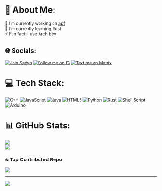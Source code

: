 # 💫 About Me:
🔭 I’m currently working on [apf](https://github.com/m0squdev/apf)<br>🌱 I’m currently learning Rust<br>⚡ Fun fact: I use Arch btw


## 🌐 Socials:
[![Join Sadyn](https://img.shields.io/badge/Join%20Sadyn-%237289DA.svg?logo=discord&logoColor=white)](https://discord.sadyn.it) [![Follow me on IG](https://img.shields.io/badge/Follow%20me-%23E4405F.svg?logo=Instagram&logoColor=white)](https://instagram.com/valeriomoscaa) [![Text me on Matrix](https://img.shields.io/badge/Text%20me-black.svg?logo=Matrix&logoColor=white)](https://matrix.to/#/@m0squdev:matrix.owlhosting.cloud)

# 💻 Tech Stack:
![C++](https://img.shields.io/badge/c++-%2300599C.svg?style=for-the-badge&logo=c%2B%2B&logoColor=white) ![JavaScript](https://img.shields.io/badge/javascript-%23323330.svg?style=for-the-badge&logo=javascript&logoColor=%23F7DF1E) ![Java](https://img.shields.io/badge/java-%23ED8B00.svg?style=for-the-badge&logo=openjdk&logoColor=white) ![HTML5](https://img.shields.io/badge/html5-%23E34F26.svg?style=for-the-badge&logo=html5&logoColor=white) ![Python](https://img.shields.io/badge/python-3670A0?style=for-the-badge&logo=python&logoColor=ffdd54) ![Rust](https://img.shields.io/badge/rust-%23000000.svg?style=for-the-badge&logo=rust&logoColor=white) ![Shell Script](https://img.shields.io/badge/shell_script-%23121011.svg?style=for-the-badge&logo=gnu-bash&logoColor=white) ![Arduino](https://img.shields.io/badge/-Arduino-00979D?style=for-the-badge&logo=Arduino&logoColor=white)
# 📊 GitHub Stats:
![](https://github-readme-stats.vercel.app/api?username=m0squdev&theme=dark&hide_border=true&include_all_commits=true&count_private=true)<br/>
![](https://github-readme-streak-stats.herokuapp.com/?user=m0squdev&theme=dark&hide_border=true)<br/>

### 🔝 Top Contributed Repo
![](https://github-contributor-stats.vercel.app/api?username=m0squdev&limit=5&theme=dark&combine_all_yearly_contributions=true)

---
[![](https://visitcount.itsvg.in/api?id=m0squdev&icon=0&color=0)](https://visitcount.itsvg.in)
